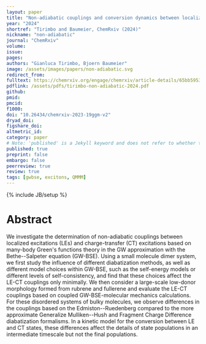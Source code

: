 ```yaml
---
layout: paper
title: "Non-adiabatic couplings and conversion dynamics between localized and charge transfer excitations from Many-Body Green's Functions Theory"
year: "2024"
shortref: "Tirimbo and Baumeier, ChemRxiv (2024)"
nickname: "non-adiabatic"
journal: "ChemRxiv"
volume: 
issue: 
pages:  
authors: "Gianluca Tirimbo, Bjoern Baumeier"
image: /assets/images/papers/non-adiabatic.svg
redirect_from: 
fulltext: https://chemrxiv.org/engage/chemrxiv/article-details/65bb595366c1381729b8b650
pdflink: /assets/pdfs/tirimbo-non-adiabatic-2024.pdf
github: 
pmid: 
pmcid: 
f1000: 
doi: "10.26434/chemrxiv-2023-19ggm-v2"
dryad_doi: 
figshare_doi: 
altmetric_id: 
category: paper
# Note: 'published' is a Jekyll keyword and does not refer to whether the paper is published, but rather to whether this Markdown should be part of the rendered site.
published: true
preprint: false
embargo: false	
peerreview: true
review: true
tags: [gwbse, excitons, QMMM]
---
```

{% include JB/setup %}

# Abstract 

We investigate the determination of non-adiabatic couplings between localized excitations (LEs) and charge-transfer (CT) excitations based on many-body Green's functions theory in the GW approximation with the Bethe--Salpeter equation (GW-BSE). Using a small molecule dimer system, we first study the influence of different diabatization methods, as well as different model choices within GW-BSE, such as the self-energy models or different levels of self-consistency, and find that these choices affect the LE-CT couplings only minimally. We then consider a large-scale low-donor morphology formed from rubrene and fullerene and evaluate the LE-CT couplings based on coupled GW-BSE-molecular mechanics calculations. For these disordered systems of bulky molecules, we observe differences in the couplings based on the Edmiston--Ruedenberg compared to the more approximate Generalize Mulliken--Hush and Fragment Charge Difference diabatization formalisms. In a kinetic model for the conversion between LE and CT states, these differences affect the details of state populations in an intermediate timescale but not the final populations.

